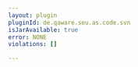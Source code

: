 ```yaml
---
layout: plugin
pluginId: de.qaware.seu.as.code.svn
isJarAvailable: true
error: NONE
violations: []

---
```

